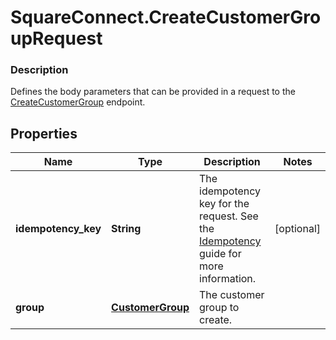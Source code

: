 # SquareConnect.CreateCustomerGroupRequest

### Description

Defines the body parameters that can be provided in a request to the [CreateCustomerGroup](#endpoint-createcustomegroup) endpoint.

## Properties
Name | Type | Description | Notes
------------ | ------------- | ------------- | -------------
**idempotency_key** | **String** | The idempotency key for the request. See the [Idempotency](https://developer.squareup.com/docs/basics/api101/idempotency) guide for more information. | [optional] 
**group** | [**CustomerGroup**](CustomerGroup.md) | The customer group to create. | 


